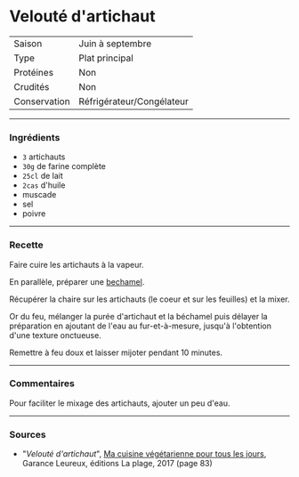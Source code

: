 # Velouté d'artichaut

| | |
|:---|:---|
| Saison | Juin à septembre |
| Type | Plat principal |
| Protéines | Non |
| Crudités | Non |
| Conservation | Réfrigérateur/Congélateur |

---

### Ingrédients

* `3` artichauts
* `30g` de farine complète
* `25cl` de lait
* `2cas` d'huile
* muscade
* sel
* poivre

---

### Recette

Faire cuire les artichauts à la vapeur.

En parallèle, préparer une [bechamel](../support/bechamel.md).

Récupérer la chaire sur les artichauts (le coeur et sur les feuilles) et la mixer.

Or du feu, mélanger la purée d'artichaut et la béchamel puis délayer la préparation en ajoutant de l'eau au fur-et-à-mesure, jusqu'à l'obtention d'une texture onctueuse.

Remettre à feu doux et laisser mijoter pendant 10 minutes.

---

### Commentaires

Pour faciliter le mixage des artichauts, ajouter un peu d'eau.

---

### Sources

* "*Velouté d'artichaut*", [Ma cuisine végétarienne pour tous les jours](https://www.laplage.fr/catalogue/ma-cuisine-vegetarienne-pour-tous-les-jours-garance-leureux-2/), Garance Leureux, éditions La plage, 2017 (page 83)
